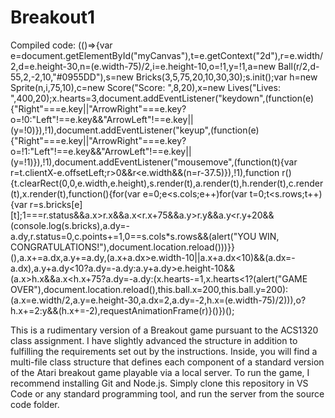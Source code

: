 # Breakout1

Compiled code: 
(()=>{var e=document.getElementById("myCanvas"),t=e.getContext("2d"),r=e.width/2,d=e.height-30,n=(e.width-75)/2,i=e.height-10,o=!1,y=!1,a=new Ball(r/2,d-55,2,-2,10,"#0955DD"),s=new Bricks(3,5,75,20,10,30,30);s.init();var h=new Sprite(n,i,75,10),c=new Score("Score: ",8,20),x=new Lives("Lives: ",400,20);x.hearts=3,document.addEventListener("keydown",(function(e){"Right"===e.key||"ArrowRight"===e.key?o=!0:"Left"!==e.key&&"ArrowLeft"!==e.key||(y=!0)}),!1),document.addEventListener("keyup",(function(e){"Right"===e.key||"ArrowRight"===e.key?o=!1:"Left"!==e.key&&"ArrowLeft"!==e.key||(y=!1)}),!1),document.addEventListener("mousemove",(function(t){var r=t.clientX-e.offsetLeft;r>0&&r<e.width&&(n=r-37.5)}),!1),function r(){t.clearRect(0,0,e.width,e.height),s.render(t),a.render(t),h.render(t),c.render(t),x.render(t),function(){for(var e=0;e<s.cols;e++)for(var t=0;t<s.rows;t++){var r=s.bricks[e][t];1===r.status&&a.x>r.x&&a.x<r.x+75&&a.y>r.y&&a.y<r.y+20&&(console.log(s.bricks),a.dy=-a.dy,r.status=0,c.points+=1,0==s.cols*s.rows&&(alert("YOU WIN, CONGRATULATIONS!"),document.location.reload()))}}(),a.x+=a.dx,a.y+=a.dy,(a.x+a.dx>e.width-10||a.x+a.dx<10)&&(a.dx=-a.dx),a.y+a.dy<10?a.dy=-a.dy:a.y+a.dy>e.height-10&&(a.x>h.x&&a.x<h.x+75?a.dy=-a.dy:(x.hearts-=1,x.hearts<1?(alert("GAME OVER"),document.location.reload(),this.ball.x=200,this.ball.y=200):(a.x=e.width/2,a.y=e.height-30,a.dx=2,a.dy=-2,h.x=(e.width-75)/2))),o?h.x+=2:y&&(h.x+=-2),requestAnimationFrame(r)}()})();

 This is a rudimentary version of a Breakout game pursuant to the ACS1320 class assignment. 
 I have slightly advanced the structure in addition to fulfilling the requirements set out by the instructions. 
 Inside, you will find a multi-file class structure that defines each component of a standard version of the Atari breakout game playable via a local server. 
 To run the game, I recommend installing Git and Node.js. Simply clone this repository in VS Code or any standard programming tool, and run the server from the source code folder. 